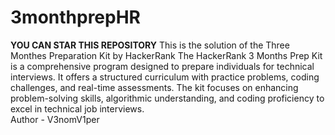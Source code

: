 # 3monthprepHR
__**YOU CAN STAR THIS REPOSITORY**__
This is the solution of the Three Monthes Preparation Kit by HackerRank
The HackerRank 3 Months Prep Kit is a comprehensive program designed to prepare individuals for technical interviews. It offers a structured curriculum with practice problems, coding challenges, and real-time assessments. The kit focuses on enhancing problem-solving skills, algorithmic understanding, and coding proficiency to excel in technical job interviews.
<br>
Author - V3nomV1per
